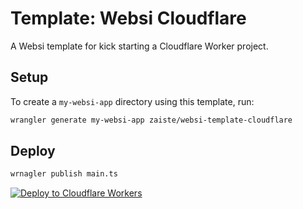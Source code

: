 # Template: Websi Cloudflare

A Websi template for kick starting a Cloudflare Worker project.

## Setup

To create a `my-websi-app` directory using this template, run:

```sh
wrangler generate my-websi-app zaiste/websi-template-cloudflare
```

## Deploy

```sh
wrnagler publish main.ts
```

[![Deploy to Cloudflare Workers](https://deploy.workers.cloudflare.com/button)](https://deploy.workers.cloudflare.com/?url=https://github.com/zaiste/websi-template-cloudflare)
